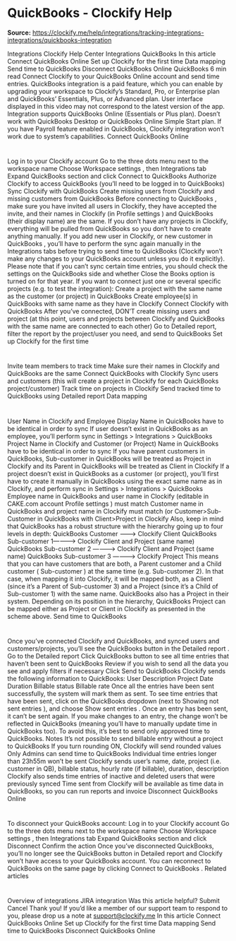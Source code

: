 # QuickBooks - Clockify Help

**Source:** https://clockify.me/help/integrations/tracking-integrations-integrations/quickbooks-integration

Integrations
Clockify Help Center
Integrations
QuickBooks
In this article
Connect QuickBooks Online
Set up Clockify for the first time
Data mapping
Send time to QuickBooks
Disconnect QuickBooks Online
QuickBooks
6 min read
Connect Clockify to your QuickBooks Online account and send time entries.
QuickBooks integration is a paid feature, which you can enable by
upgrading
your workspace to Clockify’s Standard, Pro, or Enterprise plan and QuickBooks’ Essentials, Plus, or Advanced plan.
User interface displayed in this video may not correspond to the latest version of the app.
Integration supports
QuickBooks Online (Essentials or Plus plan).
Doesn’t work with QuickBooks Desktop or QuickBooks Online Simple Start plan.
If you have Payroll feature enabled in QuickBooks, Clockify integration won’t work due to system’s capabilities.
Connect QuickBooks Online
#
Log in to your Clockify account
Go to the
three dots
menu next to the workspace name
Choose
Workspace settings
, then
Integrations
tab
Expand QuickBooks section and click
Connect to QuickBooks
Authorize Clockify to access QuickBooks (you’ll need to be logged in to QuickBooks)
Sync Clockify with QuickBooks
Create missing users from Clockify and missing customers from QuickBooks
Before connecting to QuickBooks
, make sure you have invited all users in Clockify, they have accepted the invite, and their names in Clockify (in
Profile settings
) and QuickBooks (their display name) are the same.
If you don’t have any projects in Clockify, everything will be pulled from QuickBooks so you don’t have to create anything manually.
If you add new user in Clockify, or new customer in QuickBooks
, you’ll have to perform the sync again manually in the Integrations tabs before trying to send time to QuickBooks (Clockify won’t make any changes to your QuickBooks account unless you do it explicitly).
Please note that if you can’t sync certain time entries, you should check the settings on the QuickBooks side and whether
Close the Books
option is turned on for that year.
If you want to connect just one or several specific projects
(e.g. to test the integration):
Create a project with the same name as the customer (or project) in QuickBooks
Create employee(s) in QuickBooks with same name as they have in Clockify
Connect Clockify with QuickBooks
After you’ve connected, DON’T create missing users and project (at this point, users and projects between Clockify and QuickBooks with the same name are connected to each other)
Go to Detailed report,
filter
the report by the project/user you need, and send to QuickBooks
Set up Clockify for the first time
#
Invite team members to track time
Make sure their names in Clockify and QuickBooks are the same
Connect QuickBooks with Clockify
Sync users and customers (this will create a project in Clockify for each QuickBooks project/customer)
Track time on projects in Clockify
Send tracked time to QuickBooks using Detailed report
Data mapping
#
User Name in Clockify
and
Employee Display Name in QuickBooks
have to be identical in order to sync
If user doesn’t exist in QuickBooks as an employee, you’ll perform sync in Settings > Integrations > QuickBooks
Project Name in Clockify
and
Customer (or Project) Name in QuickBooks
have to be identical in order to sync
If you have parent customers in QuickBooks,
Sub-customer
in QuickBooks will be treated as
Project
in Clockify and its
Parent
in QuickBooks will be treated as
Client
in Clockify
If a project doesn’t exist in QuickBooks as a customer (or project), you’ll first have to create it manually in QuickBooks using the exact same name as in Clockify, and perform sync in Settings > Integrations > QuickBooks
Employee name in QuickBooks and user name in Clockify (editable in CAKE.com account
Profile settings
) must match
Customer name in QuickBooks and project name in Clockify must match
(or Customer>Sub-Customer in QuickBooks with Client>Project in Clockify
Also, keep in mind that QuickBooks has a robust structure with the hierarchy going up to four levels in depth:
QuickBooks Customer ———> Clockify Client
QuickBooks Sub-customer 1————> Clockify Client and Project (same name)
QuickBooks Sub-customer 2 ———–> Clockify Client and Project (same name)
QuickBooks Sub-customer 3 ————> Clockify Project
This means that you can have customers that are both, a
Parent
customer and a
Child
customer (
Sub-customer
) at the same time (e.g. Sub-customer 2). In that case, when mapping it into Clockify, it will be mapped both, as a
Client
(since it’s a
Parent
of Sub-customer 3) and a
Project
(since it’s a
Child
of Sub-customer 1) with the same name.
QuickBooks also has a
Project
in their system. Depending on its position in the hierarchy, QuickBooks Project can be mapped either as Project or Client in Clockify as presented in the scheme above.
Send time to QuickBooks
#
Once you’ve connected Clockify and QuickBooks, and synced users and customers/projects, you’ll see the QuickBooks button in the
Detailed report
.
Go to the Detailed report
Click QuickBooks button to see all time entries that haven’t been sent to QuickBooks
Review if you wish to send all the data you see and apply filters if necessary
Click
Send to QuickBooks
Clockify sends the following information to QuickBooks:
User
Description
Project
Date
Duration
Billable status
Billable rate
Once all the entries have been sent successfully, the system will mark them as sent. To see time entries that have been sent, click on the QuickBooks dropdown (next to
Showing not sent entries
), and choose
Show sent entries
.
Once an entry has been sent, it can’t be sent again. If you make changes to an entry, the change won’t be reflected in QuickBooks (meaning you’ll have to manually update time in QuickBooks too). To avoid this, it’s best to send only
approved time
to QuickBooks.
Notes
It’s not possible to send billable entry without a project to QuickBooks
If you turn rounding ON, Clockify will send rounded values
Only Admins can send time to QuickBooks
Individual time entries longer than 23h55m won’t be sent
Clockify sends user’s name, date, project (i.e. customer in QB), billable status, hourly rate (if billable), duration, description
Clockify also sends time entries of inactive and deleted users that were previously synced
Time sent from Clockify will be available as time data in QuickBooks, so you can run reports and invoice
Disconnect QuickBooks Online
#
To disconnect your QuickBooks account:
Log in to your Clockify account
Go to the
three dots
menu next to the workspace name
Choose
Workspace settings
, then
Integrations
tab
Expand QuickBooks section and click
Disconnect
Confirm the action
Once you’ve disconnected QuickBooks, you’ll no longer see the QuickBooks button in Detailed report and Clockify won’t have access to your QuickBooks account.
You can reconnect to QuickBooks on the same page by clicking
Connect to QuickBooks
.
Related articles
#
Overview of integrations
JIRA integration
Was this article helpful?
Submit
Cancel
Thank you! If you’d like a member of our support team to respond to you, please drop us a note at support@clockify.me
In this article
Connect QuickBooks Online
Set up Clockify for the first time
Data mapping
Send time to QuickBooks
Disconnect QuickBooks Online